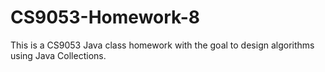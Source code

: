 # CS9053-Homework-8
This is a CS9053 Java class homework with the goal to design algorithms using Java Collections.
